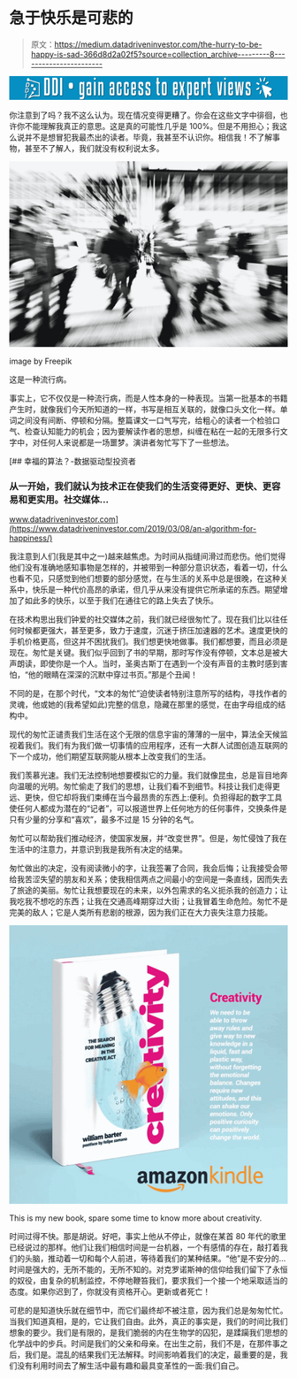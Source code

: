 # 急于快乐是可悲的

> 原文：<https://medium.datadriveninvestor.com/the-hurry-to-be-happy-is-sad-366d8d2a02f5?source=collection_archive---------8----------------------->

[![](img/bf4be5294efb8bcd16d97fce990ce18f.png)](http://www.track.datadriveninvestor.com/1B9E)

你注意到了吗？我不这么认为。现在情况变得更糟了。你会在这些文字中徘徊，也许你不能理解我真正的意思。这是真的可能性几乎是 100%。但是不用担心；我这么说并不是想冒犯我最杰出的读者。毕竟，我甚至不认识你。相信我！不了解事物，甚至不了解人，我们就没有权利说太多。

![](img/9e0777d9f9b6d10b1f768e0c6750f450.png)

image by Freepik

这是一种流行病。

事实上，它不仅仅是一种流行病，而是人性本身的一种表现。当第一批基本的书籍产生时，就像我们今天所知道的一样，书写是相互关联的，就像口头文化一样。单词之间没有间断、停顿和分隔。整篇课文一口气写完，给粗心的读者一个检验口气、检查认知能力的机会；因为要解读作者的思想，纠缠在粘在一起的无限多行文字中，对任何人来说都是一场噩梦。演讲者匆忙写下了一些想法。

[](https://www.datadriveninvestor.com/2019/03/08/an-algorithm-for-happiness/) [## 幸福的算法？-数据驱动型投资者

### 从一开始，我们就认为技术正在使我们的生活变得更好、更快、更容易和更实用。社交媒体…

www.datadriveninvestor.com](https://www.datadriveninvestor.com/2019/03/08/an-algorithm-for-happiness/) 

我注意到人们(我是其中之一)越来越焦虑。为时间从指缝间滑过而悲伤。他们觉得他们没有准确地感知事物是怎样的，并被带到一种部分意识状态，看着一切，什么也看不见，只感觉到他们想要的部分感觉，在与生活的关系中总是很晚，在这种关系中，快乐是一种代价高昂的承诺，但几乎从来没有提供它所承诺的东西。期望增加了如此多的快乐，以至于我们在通往它的路上失去了快乐。

在技术构思出我们钟爱的社交媒体之前，我们就已经很匆忙了。现在我们比以往任何时候都更强大，甚至更多，致力于速度，沉迷于挤压加速器的艺术。速度更快的手机价格更高，但这并不困扰我们。我们想更快地做事。我们都想要，而且必须是现在。匆忙是关键。我们似乎回到了书的早期，那时写作没有停顿，文本总是被大声朗读，即使你是一个人。当时，圣奥古斯丁在遇到一个没有声音的主教时感到害怕，“他的眼睛在深深的沉默中穿过书页。”那是个丑闻！

不同的是，在那个时代，“文本的匆忙”迫使读者特别注意所写的结构，寻找作者的灵魂，他或她的(我希望如此)完整的信息，隐藏在那里的感觉，在由字母组成的结构中。

现代的匆忙正谴责我们生活在这个无限的信息宇宙的薄薄的一层中，算法全天候监视着我们。我们有为我们做一切事情的应用程序，还有一大群人试图创造互联网的下一个成功，他们期望互联网能从根本上改变我们的生活。

我们羡慕光速。我们无法控制地想要模拟它的力量。我们就像昆虫，总是盲目地奔向温暖的光明。匆忙偷走了我们的思想，让我们看不到细节。科技让我们走得更远、更快，但它却将我们束缚在当今最昂贵的东西上:便利。负担得起的数字工具使任何人都成为潜在的“记者”，可以报道世界上任何地方的任何事件，交换条件是只有少量的分享和“喜欢”，最多不过是 15 分钟的名气。

匆忙可以帮助我们推动经济，使国家发展，并“改变世界”。但是，匆忙侵蚀了我在生活中的注意力，并意识到我是我所有决定的结果。

匆忙做出的决定，没有阅读微小的字，让我签署了合同，我会后悔；让我接受会带给我苦涩失望的朋友和关系；使我相信两点之间最小的空间是一条直线，因而失去了旅途的美丽。匆忙让我想要现在的未来，以外包需求的名义扼杀我的创造力；让我吃我不想吃的东西；让我在交通高峰期穿过大街；让我冒着生命危险。匆忙不是完美的敌人；它是人类所有悲剧的根源，因为我们正在大力丧失注意力技能。

![](img/2db9a03560e67ad098df301625e8b8b1.png)

This is my new book, spare some time to know more about creativity.

时间过得不快。那是胡说。好吧，事实上他从不停止，就像在某首 80 年代的歌里已经说过的那样。他们让我们相信时间是一台机器，一个有感情的存在，敲打着我们的头脑，推动着一切和每个人前进，等待着我们的某种结果。“他”是不安分的…时间是强大的，无所不能的，无所不知的。对克罗诺斯神的信仰给我们留下了永恒的奴役，由复杂的机制监控，不停地鞭笞我们，要求我们一个接一个地采取适当的态度。如果你迟到了，你就没有资格开心。更新或者死亡！

可悲的是知道快乐就在细节中，而它们最终却不被注意，因为我们总是匆匆忙忙。当我们知道真相，是的，它让我们自由。此外，真正的事实是，我们的时间比我们想象的要少。我们是有限的，是我们脆弱的内在生物学的囚犯，是蹂躏我们思想的化学战中的步兵。时间是我们的父亲和母亲。在出生之前，我们不是，在那件事之后，我们是。混乱的结果我们无法解释。时间影响着我们的决定，最重要的是，我们没有利用时间去了解生活中最有趣和最具变革性的一面:我们自己。
